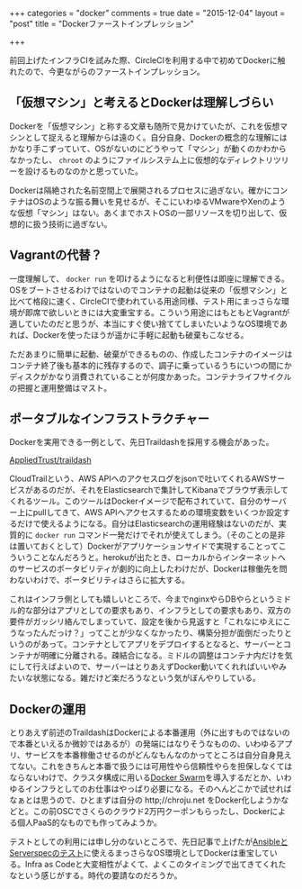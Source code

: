 +++
categories = "docker"
comments = true
date = "2015-12-04"
layout = "post"
title = "Dockerファーストインプレッション"

+++

前回上げたインフラCIを試みた際、CircleCIを利用する中で初めてDockerに触れたので、今更ながらのファーストインプレッション。

## 「仮想マシン」と考えるとDockerは理解しづらい

Dockerを「仮想マシン」と称する文章も随所で見かけていたが、これを仮想マシンとして捉えると理解からは遠のく。自分自身、Dockerの概念的な理解にはかなり手こずっていて、OSがないのにどうやって「マシン」が動くのかわからなかったし、 `chroot` のようにファイルシステム上に仮想的なディレクトリツリーを設けるものなのかと思っていた。

Dockerは隔絶された名前空間上で展開されるプロセスに過ぎない。確かにコンテナはOSのような振る舞いを見せるが、そこにいわゆるVMwareやXenのような仮想「マシン」はない。あくまでホストOSの一部リソースを切り出して、仮想的に扱う技術に過ぎない。

## Vagrantの代替？

一度理解して、 `docker run` を叩けるようになると利便性は即座に理解できる。OSをブートさせるわけではないのでコンテナの起動は従来の「仮想マシン」と比べて格段に速く、CircleCIで使われている用途同様、テスト用にまっさらな環境が即席で欲しいときには大変重宝する。こういう用途にはもともとVagrantが適していたのだと思うが、本当にすぐ使い捨ててしまいたいようなOS環境であれば、Dockerを使ったほうが遥かに手軽に起動も破棄もこなせる。

ただあまりに簡単に起動、破棄ができるものの、作成したコンテナのイメージはコンテナ終了後も基本的に残存するので、調子に乗っているうちにいつの間にかディスクがかなり消費されていることが何度かあった。コンテナライフサイクルの把握と運用整備はマスト。

## ポータブルなインフラストラクチャー

Dockerを実用できる一例として、先日Traildashを採用する機会があった。

[AppliedTrust/traildash](https://github.com/AppliedTrust/traildash)

CloudTrailという、AWS APIへのアクセスログをjsonで吐いてくれるAWSサービスがあるのだが、それをElasticsearchで集計してKibanaでブラウザ表示してくれるツール。このツールはDockerイメージで配布されていて、自分のサーバー上にpullしてきて、AWS APIへアクセスするための環境変数をいくつか設定するだけで使えるようになる。自分はElasticsearchの運用経験はないのだが、実質的に `docker run` コマンド一発だけでそれが使えてしまう。（そのことの是非は置いておくとして）Dockerがアプリケーションサイドで実現することってこういうことなんだろうと。herokuが出たとき、ローカルからインターネットへのサービスのポータビリティが劇的に向上したわけだが、Dockerは稼働先を問わないわけで、ポータビリティはさらに拡大する。

これはインフラ側としても嬉しいところで、今までnginxやらDBやらというミドル的な部分はアプリとしての要求もあり、インフラとしての要求もあり、双方の要件がガッシリ絡んでしまっていて、設定を後から見返すと「これなにゆえにこうなったんだっけ？」ってことが少なくなかったり、構築分担が面倒だったりというのがあって。コンテナとしてアプリをデプロイするとなると、サーバーとコンテナが明確に分離される。疎結合になる。ミドルの調整はコンテナ内だけを気にして行えばよいので、サーバーはとりあえずDocker動いてくれればいいやみたいな状態になる。雑だけど楽だろうなという気がぼんやりしている。

## Dockerの運用

とりあえず前述のTraildashはDockerによる本番運用（外に出すものではないので本番といえるか微妙ではあるが）の発端にはなりそうなものの、いわゆるアプリ、サービスを本番稼働させるのがどんなもんなのかってところは自分自身見えてない。これをきちんと本番で扱うには可用性やら信頼性やらを担保しなくてはならないわけで、クラスタ構成に用いる[Docker Swarm](https://docs.docker.com/swarm/)を導入するだとか、いわゆるインフラとしてのお仕事はやっぱり必要になる。そのへんどこかで試せればなぁとは思うので、ひとまずは自分の http;//chroju.net をDocker化しようかなどと。この前OSCでさくらのクラウド2万円クーポンもらったし、Dockerによる個人PaaS的なものでも作ってみようか。

テストとしての利用には申し分のないところで、先日記事で上げたが[AnsibleとServerspecのテスト](http://chroju.github.io/blog/2015/11/18/ansible-serverspec-circle-ci/)に使えるまっさらなOS環境としてDockerは重宝している。Infra as Codeと大変相性がよくて、よくこのタイミングで出てきてくれたなという感じがする。時代の要請なのだろうか。



